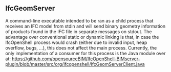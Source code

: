 IfcGeomServer
-------------

A command-line executable intended to be ran as a child process that receives an IFC model from stdin and will send binary geometry information of products found in the IFC file in separate messages on stdout. The advantage over conventional static or dynamic linking is that, in case the IfcOpenShell process would crash (either due to invalid input, heap overflow, bugs, ...), this does not affect the main process. Currently, the only implementation of a consumer for this process is the Java module over at: https://github.com/opensourceBIM/IfcOpenShell-BIMserver-plugin/blob/master/src/org/ifcopenshell/IfcGeomServerClient.java 
